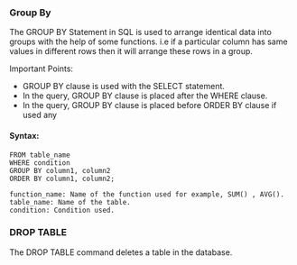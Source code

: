 ### Group By

The GROUP BY Statement in SQL is used to arrange identical data into groups with the help of some functions. i.e if a particular column has same values in different rows then it will arrange these rows in a group.

Important Points:
 
* GROUP BY clause is used with the SELECT statement.
* In the query, GROUP BY clause is placed after the WHERE clause.
* In the query, GROUP BY clause is placed before ORDER BY clause if used any
 
#### Syntax:
```SELECT column1, function_name(column2)
FROM table_name
WHERE condition
GROUP BY column1, column2
ORDER BY column1, column2;

function_name: Name of the function used for example, SUM() , AVG().
table_name: Name of the table.
condition: Condition used.
```
### DROP TABLE

The DROP TABLE command deletes a table in the database.
